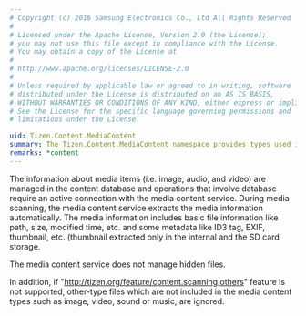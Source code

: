 ```yaml
---
# Copyright (c) 2016 Samsung Electronics Co., Ltd All Rights Reserved
#
# Licensed under the Apache License, Version 2.0 (the License);
# you may not use this file except in compliance with the License.
# You may obtain a copy of the License at
#
# http://www.apache.org/licenses/LICENSE-2.0
#
# Unless required by applicable law or agreed to in writing, software
# distributed under the License is distributed on an AS IS BASIS,
# WITHOUT WARRANTIES OR CONDITIONS OF ANY KIND, either express or implied.
# See the License for the specific language governing permissions and
# limitations under the License.

uid: Tizen.Content.MediaContent
summary: The Tizen.Content.MediaContent namespace provides types used in the entire content service.
remarks: *content
---
```

The information about media items (i.e. image, audio, and video) are managed in the content database
and operations that involve database require an active connection with the media content service.
During media scanning, the media content service extracts the media information automatically. The media information
includes basic file information like path, size, modified time, etc. and some metadata like ID3 tag, EXIF,
thumbnail, etc. (thumbnail extracted only in the internal and the SD card storage.

The media content service does not manage hidden files.

In addition, if "http://tizen.org/feature/content.scanning.others" feature is not supported,
other-type files which are not included in the media content types such as image, video, sound or music, are ignored.
